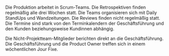 Die Produktion arbeitet in Scrum-Teams. Die Retrospektiven finden regelmäßig alle drei Wochen statt. Die Teams organisieren sich mit Daily StandUps und Wandzeitungen. Die Reviews finden nicht regelmäßig statt. Die Termine sind stark von den Terminkalendern der Geschäftsführung und den Kunden beziehungsweise Kundinnen abhängig.

Die Nicht-Projektteam-Mitglieder berichten direkt an die Geschäftsführung. Die Geschäftsführung und die Product Owner treffen sich in einem wöchentlichen Jour Fixe.
